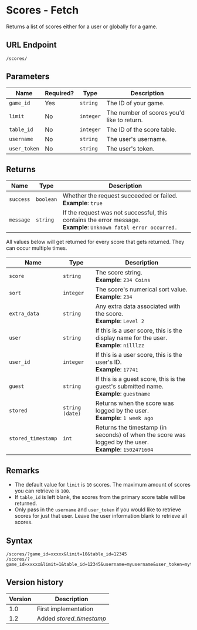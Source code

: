 # Scores - Fetch

Returns a list of scores either for a user or globally for a game.

## URL Endpoint

```
/scores/
```

## Parameters

Name | Required? | Type | Description
--- | --- | --- | ---
`game_id` | Yes | `string` | The ID of your game.
`limit` | No | `integer` | The number of scores you'd like to return.
`table_id` | No | `integer` | The ID of the score table.
`username` | No | `string` | The user's username.
`user_token` | No | `string` | The user's token.

## Returns

Name | Type | Description
--- | --- | ---
`success` | `boolean` | Whether the request succeeded or failed. <br> **Example**: `true`
`message` | `string` | If the request was not successful, this contains the error message. <br> **Example**: `Unknown fatal error occurred.`

All values below will get returned for every score that gets returned. They can occur multiple times.

Name | Type | Description
--- | --- | ---
`score` | `string` | The score string. <br> **Example**: `234 Coins`
`sort` | `integer` | The score's numerical sort value. <br> **Example**: `234`
`extra_data` | `string` | Any extra data associated with the score. <br> **Example**: `Level 2`
`user` | `string` | If this is a user score, this is the display name for the user. <br> **Example**: `nilllzz`
`user_id` | `integer` | If this is a user score, this is the user's ID. <br> **Example**: `17741`
`guest` | `string` | If this is a guest score, this is the guest's submitted name. <br> **Example**: `guestname`
`stored` | `string (date)` | Returns when the score was logged by the user. <br> **Example**: `1 week ago`
`stored_timestamp` | `int` | Returns the timestamp (in seconds) of when the score was logged by the user. <br> **Example**: `1502471604`

## Remarks

- The default value for `limit` is `10` scores. The maximum amount of scores you can retrieve is `100`.
- If `table_id` is left blank, the scores from the primary score table will be returned.
- Only pass in the `username` and `user_token` if you would like to retrieve scores for just that user. Leave the user information blank to retrieve all scores.

## Syntax

```
/scores/?game_id=xxxxx&limit=10&table_id=12345
/scores/?game_id=xxxxx&limit=1&table_id=12345&username=myusername&user_token=mytoken
```

## Version history

Version | Description
--- | ---
1.0 | First implementation
1.2 | Added _stored_timestamp_